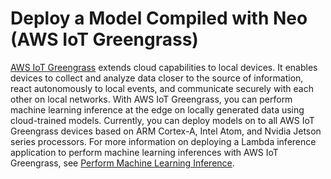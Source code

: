 # Deploy a Model Compiled with Neo \(AWS IoT Greengrass\)<a name="neo-deployment-greengrass"></a>

[AWS IoT Greengrass](https://docs.aws.amazon.com/greengrass/latest/developerguide/what-is-gg.html) extends cloud capabilities to local devices\. It enables devices to collect and analyze data closer to the source of information, react autonomously to local events, and communicate securely with each other on local networks\. With AWS IoT Greengrass, you can perform machine learning inference at the edge on locally generated data using cloud\-trained models\. Currently, you can deploy models on to all AWS IoT Greengrass devices based on ARM Cortex\-A, Intel Atom, and Nvidia Jetson series processors\. For more information on deploying a Lambda inference application to perform machine learning inferences with AWS IoT Greengrass, see [ Perform Machine Learning Inference](https://docs.aws.amazon.com/greengrass/latest/developerguide/ml-inference.html)\.